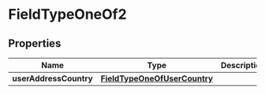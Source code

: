 

# FieldTypeOneOf2


## Properties

| Name | Type | Description | Notes |
|------------ | ------------- | ------------- | -------------|
|**userAddressCountry** | [**FieldTypeOneOfUserCountry**](FieldTypeOneOfUserCountry.md) |  |  |



